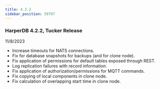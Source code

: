 ```yaml
---
title: 4.2.2
sidebar_position: 59797
---
```


### HarperDB 4.2.2, Tucker Release

11/8/2023

- Increase timeouts for NATS connections.
- Fix for database snapshots for backups (and for clone node).
- Fix application of permissions for default tables exposed through REST.
- Log replication failures with record information.
- Fix application of authorization/permissions for MQTT commands.
- Fix copying of local components in clone node.
- Fix calculation of overlapping start time in clone node.
